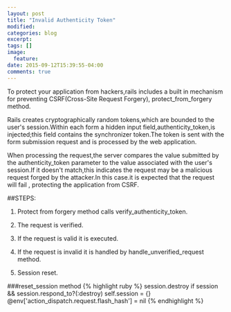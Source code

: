 ```yaml
---
layout: post
title: "Invalid Authenticity Token"
modified:
categories: blog
excerpt:
tags: []
image:
  feature: 
date: 2015-09-12T15:39:55-04:00
comments: true
---
```

To protect your application from hackers,rails includes a built in mechanism for preventing CSRF(Cross-Site Request Forgery), protect_from_forgery method.

Rails creates cryptographically random tokens,which are bounded to the user's session.Within each form a hidden input field,authenticity_token,is injected;this field contains the synchronizer token.The token is sent with the form submission request and is processed by the web application.

When processing the request,the server compares the value submitted by the authenticity_token parameter to the value associated with the user's session.If it doesn't match,this indicates the request may be a malicious request forged by the attacker.In this case.it is expected that the request will fail , protecting the application from CSRF.

##STEPS:

1) Protect from forgery method calls verify_authenticity_token.

2) The request is verified.

3) If the request is valid it is executed.

4) If the request is invalid it is handled by  handle_unverified_request method.

5) Session reset.

###reset_session method
{% highlight ruby %}
session.destroy if session && session.respond_to?(:destroy)
self.session = {}
@env['action_dispatch.request.flash_hash'] = nil
{% endhighlight %}